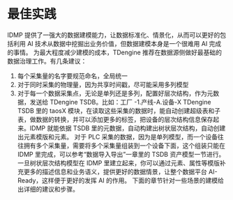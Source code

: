 # 最佳实践

IDMP 提供了一强大的数据建模能力，让数据标准化、情景化，从而可以更好的包括利用 AI 技术从数据中挖掘出业务价值，但数据建模本身是一个很难用 AI 完成的事情。
为最大程度减少建模的成本，TDengine 推荐在数据源侧做好最基础的数据治理工作。有几条建议：

1. 每个采集量的名字要规范命名，全局统一
2. 对于同时采集的物理量，因为共享时间戳，尽可能采用多列模型
3. 对于每一个数据采集点，无论是单列还是多列，配置好层次结构，作为元数据，发送给 TDengine TSDB。比如：工厂 -1.产线-A.设备-X
TDengine TSDB 里的 taosX 模块，在读取这些采集的数据时，能自动创建超级表和子表，做数据的转换，并可以添加更多的标签，把设备的层次结构信息保存起来。IDMP 就能依据 TSDB 里的元数据，自动构建出树状层次结构，自动创建出元素模版和元素。
对于 PLC 采集的数据，因为是单列模型，而一个设备往往拥有多个采集量，需要将多个采集量组装到一个设备下面，这个组装只能在 IDMP 里完成，可以参考“数据导入导出”一章里的 TSDB 资产模型一节进行。
一旦树状层次结构模型在 IDMP 里建立起来，你可以通过元素、属性等模版补充更多的描述信息和业务语义，提供更好的数据情景，让整个数据平台 AI-Ready，这样便于更好的发挥 AI 的作用。
下面的章节针对一些场景的建模给出详细的建议和步骤。
